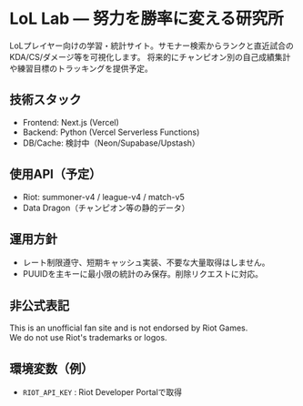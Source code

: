 # LoL Lab — 努力を勝率に変える研究所
LoLプレイヤー向けの学習・統計サイト。サモナー検索からランクと直近試合のKDA/CS/ダメージ等を可視化します。
将来的にチャンピオン別の自己成績集計や練習目標のトラッキングを提供予定。

## 技術スタック
- Frontend: Next.js (Vercel)
- Backend: Python (Vercel Serverless Functions)
- DB/Cache: 検討中（Neon/Supabase/Upstash）

## 使用API（予定）
- Riot: summoner-v4 / league-v4 / match-v5
- Data Dragon（チャンピオン等の静的データ）

## 運用方針
- レート制限遵守、短期キャッシュ実装、不要な大量取得はしません。
- PUUIDを主キーに最小限の統計のみ保存。削除リクエストに対応。

## 非公式表記
This is an unofficial fan site and is not endorsed by Riot Games.  
We do not use Riot's trademarks or logos.

## 環境変数（例）
- `RIOT_API_KEY` : Riot Developer Portalで取得
